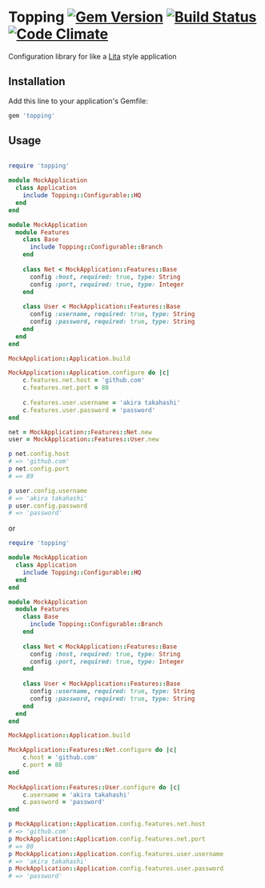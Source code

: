 # Topping [![Gem Version](https://badge.fury.io/rb/topping.svg)](https://badge.fury.io/rb/topping) [![Build Status](https://travis-ci.org/rike422/topping.svg?branch=master)](https://travis-ci.org/rike422/topping) [![Code Climate](https://codeclimate.com/github/rike422/topping/badges/gpa.svg)](https://codeclimate.com/github/rike422/topping)

Configuration library for like a [Lita](https://github.com/litaio/lita) style application 

## Installation

Add this line to your application's Gemfile:

```ruby
gem 'topping'
```

## Usage

```ruby

require 'topping'

module MockApplication
  class Application
    include Topping::Configurable::HQ
  end
end

module MockApplication
  module Features
    class Base
      include Topping::Configurable::Branch
    end
    
    class Net < MockApplication::Features::Base
      config :host, required: true, type: String
      config :port, required: true, type: Integer
    end
    
    class User < MockApplication::Features::Base
      config :username, required: true, type: String
      config :password, required: true, type: String
    end
  end
end

MockApplication::Application.build

MockApplication::Application.configure do |c|
	c.features.net.host = 'github.com'
	c.features.net.port = 80
	
	c.features.user.username = 'akira takahashi'
	c.features.user.password = 'password'	
end

net = MockApplication::Features::Net.new
user = MockApplication::Features::User.new

p net.config.host 
# => 'github.com'
p net.config.port 
# => 89

p user.config.username
# => 'akira takahashi'
p user.config.password
# => 'password'

```

or 

```ruby
require 'topping'

module MockApplication
  class Application
    include Topping::Configurable::HQ
  end
end

module MockApplication
  module Features
    class Base
      include Topping::Configurable::Branch
    end
    
    class Net < MockApplication::Features::Base
      config :host, required: true, type: String
      config :port, required: true, type: Integer
    end
    
    class User < MockApplication::Features::Base
      config :username, required: true, type: String
      config :password, required: true, type: String
    end
  end
end

MockApplication::Application.build

MockApplication::Features::Net.configure do |c|
	c.host = 'github.com'
	c.port = 80
end
	
MockApplication::Features::User.configure do |c|
	c.username = 'akira takahashi'
	c.password = 'password'	
end

p MockApplication::Application.config.features.net.host
# => 'github.com'
p MockApplication::Application.config.features.net.port
# => 80
p MockApplication::Application.config.features.user.username
# => 'akira takahashi'
p MockApplication::Application.config.features.user.password
# => 'password'

```
